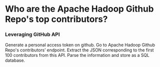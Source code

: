 # Who are the Apache Hadoop Github Repo's top contributors? 

### Leveraging GitHub API 

Generate a personal access token on github.
Go to Apache Hadoop Github Repo's contributors’ endpoint. 
Extract the JSON corresponding to the first 100 contributors from this API. Parse the information and store as a SQL database.
